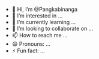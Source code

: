 - 👋 Hi, I’m @Pangkabinanga
- 👀 I’m interested in ...
- 🌱 I’m currently learning ...
- 💞️ I’m looking to collaborate on ...
- 📫 How to reach me ...
- 😄 Pronouns: ...
- ⚡ Fun fact: ...

<!---
Pangkabinanga/Pangkabinanga is a ✨ special ✨ repository because its `README.md` (this file) appears on your GitHub profile.
You can click the Preview link to take a look at your changes.
--->

